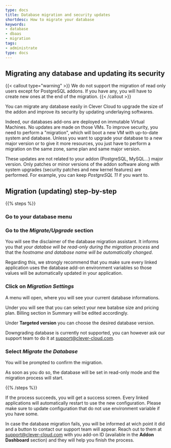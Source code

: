 ```yaml
---
type: docs
title: Database migration and security updates
shortdesc: How to migrate your database
keywords:
- database
- dbaas
- migration
tags:
- administrate
type: docs
---
```


## Migrating any database and updating its security

{{< callout type="warning" >}}
We do not support the migration of read only users except for PostgreSQL addons. If you have any, you will have to create new ones at the end of the migration.
{{< /callout >}}

You can migrate any database easily in Clever Cloud to upgrade the size of the addon and improve its security by updating underlaying softwares.

Indeed, our databases add-ons are deployed on immutable Virtual Machines. No updates are made on those VMs.
To improve security, you need to perform a "migration", which will boot a new VM with up-to-date system and database.
Unless you want to upgrade your database to a new major version or to give it more resources, you just have to perform a migration on the same zone, same plan and same major version.

These updates are not related to your addon (PostgreSQL, MySQL...) major version. Only patches or minor versions of the addon software along with system upgrades (security patches and new kernel features) are performed. For example, you can keep *PostgreSQL 11* if you want to.

## Migration (updating) step-by-step

{{% steps %}}

### Go to your database menu

### Go to the *Migrate/Upgrade* section

You will see the disclaimer of the database migration assistant. It informs you that *your databse will be read-only during the migration process* and that the *hostname and database name will be automatically changed*.

Regarding this, we strongly recommend that you make sure every linked application uses the database add-on environment variables so those values will be automatically updated in your application.

### Click on *Migration Settings*

A menu will open, where you will see your current database informations.

Under you will see that you can select your new batabse size and pricing plan. Billing section in Summary will be edited accordingly.

Under **Targeted version** you can choose the desired database version.

Downgrading database is currently not supported, you can however ask our support team to do it at <support@clever-cloud.com>.

### Select *Migrate the Database*

You will be prompted to confirm the migration.

As soon as you do so, the database will be set in read-only mode and the migration process will start.

{{% /steps %}}

If the process succeeds, you will get a success screen. Every linked applications will automatically restart to use the new configuration. Please make sure to update configuration that do not use environment variable if you have some.

In case the database migration fails, you will be informed at wich point it did and a button to contact our support team will appear. Reach out to them at <support@clever-cloud.com> with you add-on ID (available in the **Addon Dashboard** section) and they will help you finish the process.
